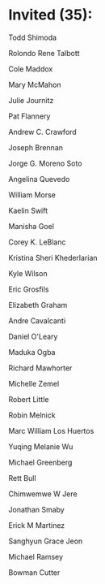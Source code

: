 # Invited (35):

Todd Shimoda

Rolondo Rene Talbott

Cole Maddox

Mary McMahon 

Julie Journitz

Pat Flannery

Andrew C. Crawford 

Joseph Brennan

Jorge G. Moreno Soto

Angelina Quevedo

William Morse

Kaelin Swift

Manisha Goel

Corey K. LeBlanc

Kristina Sheri Khederlarian

Kyle Wilson

Eric Grosfils

Elizabeth Graham

Andre Cavalcanti

Daniel O'Leary

Maduka Ogba

Richard Mawhorter

Michelle Zemel

Robert Little

Robin Melnick

Marc William Los Huertos

Yuqing Melanie Wu

Michael Greenberg

Rett Bull

Chimwemwe W Jere

Jonathan Smaby

Erick M Martinez

Sanghyun Grace Jeon

Michael Ramsey

Bowman Cutter
